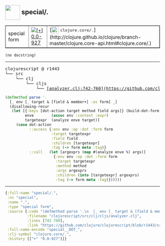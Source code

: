 ## <img width="48px" valign="middle" src="http://i.imgur.com/Hi20huC.png"> special/.

 <table border="1">
<tr>
<td>special form</td>
<td><a href="https://github.com/cljsinfo/api-refs/tree/0.0-927"><img valign="middle" alt="[+] 0.0-927" src="https://img.shields.io/badge/+-0.0--927-lightgrey.svg"></a> </td>
<td>
[<img height="24px" valign="middle" src="http://i.imgur.com/1GjPKvB.png"> <samp>clojure.core/.</samp>](http://clojure.github.io/clojure/branch-master/clojure.core-api.html#clojure.core/.)
</td>
</tr>
</table>

 <samp>
</samp>

```
(no docstring)
```

---

 <pre>
clojurescript @ r1443
└── src
    └── clj
        └── cljs
            └── <ins>[analyzer.clj:742-760](https://github.com/clojure/clojurescript/blob/r1443/src/clj/cljs/analyzer.clj#L742-L760)</ins>
</pre>

```clj
(defmethod parse '.
  [_ env [_ target & [field & member+] :as form] _]
  (disallowing-recur
   (let [{:keys [dot-action target method field args]} (build-dot-form [target field member+])
         enve        (assoc env :context :expr)
         targetexpr  (analyze enve target)]
     (case dot-action
           ::access {:env env :op :dot :form form
                     :target targetexpr
                     :field field
                     :children [targetexpr]
                     :tag (-> form meta :tag)}
           ::call   (let [argexprs (map #(analyze enve %) args)]
                      {:env env :op :dot :form form
                       :target targetexpr
                       :method method
                       :args argexprs
                       :children (into [targetexpr] argexprs)
                       :tag (-> form meta :tag)})))))
```


---

```clj
{:full-name "special/.",
 :ns "special",
 :name ".",
 :type "special form",
 :source {:code "(defmethod parse '.\n  [_ env [_ target & [field & member+] :as form] _]\n  (disallowing-recur\n   (let [{:keys [dot-action target method field args]} (build-dot-form [target field member+])\n         enve        (assoc env :context :expr)\n         targetexpr  (analyze enve target)]\n     (case dot-action\n           ::access {:env env :op :dot :form form\n                     :target targetexpr\n                     :field field\n                     :children [targetexpr]\n                     :tag (-> form meta :tag)}\n           ::call   (let [argexprs (map #(analyze enve %) args)]\n                      {:env env :op :dot :form form\n                       :target targetexpr\n                       :method method\n                       :args argexprs\n                       :children (into [targetexpr] argexprs)\n                       :tag (-> form meta :tag)})))))",
          :filename "clojurescript/src/clj/cljs/analyzer.clj",
          :lines [742 760],
          :link "https://github.com/clojure/clojurescript/blob/r1443/src/clj/cljs/analyzer.clj#L742-L760"},
 :full-name-encode "special__DOT_",
 :clj-symbol "clojure.core/.",
 :history [["+" "0.0-927"]]}

```
